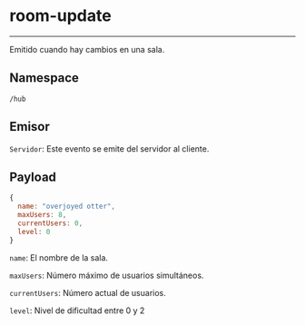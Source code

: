 # room-update

--------------------------------------------------------------------------------

Emitido cuando hay cambios en una sala.

## Namespace

`/hub`

## Emisor

`Servidor`: Este evento se emite del servidor al cliente.

## Payload

```javascript
{
  name: "overjoyed otter",
  maxUsers: 8,
  currentUsers: 0,
  level: 0
}
```
`name`: El nombre de la sala.

`maxUsers`: Número máximo de usuarios simultáneos.

`currentUsers`: Número actual de usuarios.

`level`: Nivel de dificultad entre 0 y 2
